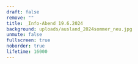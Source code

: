 ```yaml
---
draft: false
remove: ""
title: _Info-Abend 19.6.2024
background: uploads/ausland_2024sommer_neu.jpg
unmute: false
fullscreen: true
noborder: true
lifetime: 16000
---
```

